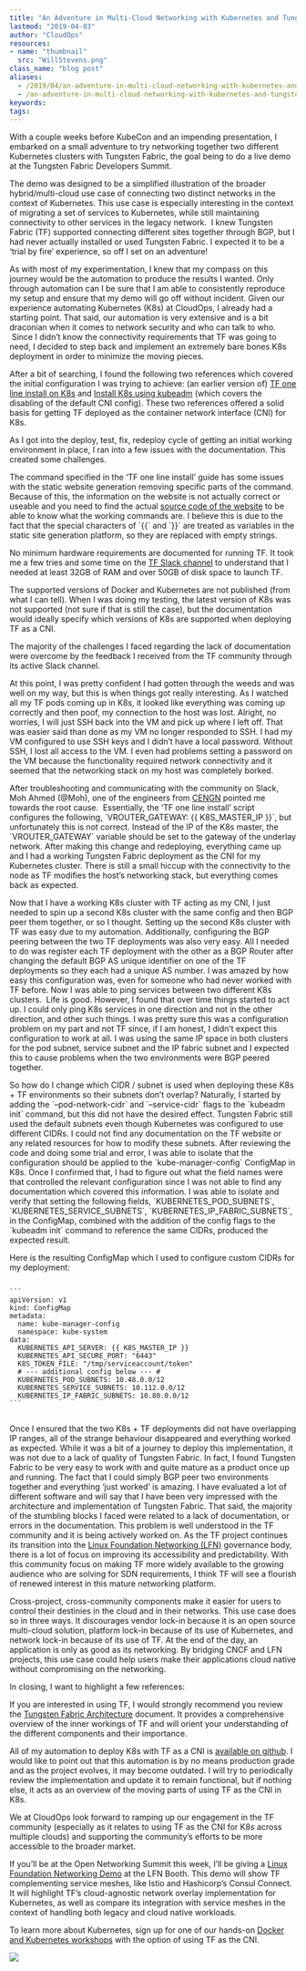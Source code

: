 ```yaml
---
title: "An Adventure in Multi-Cloud Networking with Kubernetes and Tungsten Fabric"
lastmod: "2019-04-03"
author: "CloudOps"
resources:
- name: "thumbnail"
  src: "WillStevens.png"
class_name: "blog post"
aliases:
  - /2019/04/an-adventure-in-multi-cloud-networking-with-kubernetes-and-tungsten-fabric/
  - /an-adventure-in-multi-cloud-networking-with-kubernetes-and-tungsten-fabric/
keywords: 
tags:
---
```


<p>With a couple weeks before KubeCon and an impending presentation, I embarked on a small adventure to try networking together two different Kubernetes clusters with Tungsten Fabric, the goal being to do a live demo at the Tungsten Fabric Developers Summit.</p>

<p>The demo was designed to be a simplified illustration of the broader hybrid/multi-cloud use case of connecting two distinct networks in the context of Kubernetes. This use case is especially interesting in the context of migrating a set of services to Kubernetes, while still maintaining connectivity to other services in the legacy network. &nbsp;I knew Tungsten Fabric (TF) supported connecting different sites together through BGP, but I had never actually installed or used Tungsten Fabric. I expected it to be a ‘trial by fire’ experience, so off I set on an adventure!</p>

<p>As with most of my experimentation, I knew that my compass on this journey would be the automation to produce the results I wanted. Only through automation can I be sure that I am able to consistently reproduce my setup and ensure that my demo will go off without incident. Given our experience automating Kubernetes (K8s) at CloudOps, I already had a starting point. That said, our automation is very extensive and is a bit draconian when it comes to network security and who can talk to who. &nbsp;Since I didn’t know the connectivity requirements that TF was going to need, I decided to step back and implement an extremely bare bones K8s deployment in order to minimize the moving pieces.</p>

<p>After a bit of searching, I found the following two references which covered the initial configuration I was trying to achieve: (an earlier version of) <a href="https://tungstenfabric.github.io/website/Tungsten-Fabric-Centos-one-line-install-on-k8s.html">TF one line install on K8s</a> and <a href="https://github.com/Juniper/contrail-controller/wiki/Install-K8s-using-Kubeadm">Install K8s using kubeadm</a> (which covers the disabling of the default CNI config). These two references offered a solid basis for getting TF deployed as the container network interface (CNI) for K8s. &nbsp;</p>

<p>As I got into the deploy, test, fix, redeploy cycle of getting an initial working environment in place, I ran into a few issues with the documentation. This created some challenges.</p>
<div class="tabbed-text">
<p>The command specified in the ‘TF one line install’ guide has some issues with the static website generation removing specific parts of the command. Because of this, the information on the website is not actually correct or useable and you need to find the actual <a href="https://github.com/tungstenfabric/website/blob/master/Tungsten-Fabric-Centos-one-line-install-on-k8s.md">source code of the website</a> to be able to know what the working commands are. I believe this is due to the fact that the special characters of `{{` and `}}` are treated as variables in the static site generation platform, so they are replaced with empty strings.</p>
<p>No minimum hardware requirements are documented for running TF. It took me a few tries and some time on the <a href="https://tungstenfabric.slack.com">TF Slack channel</a> to understand that I needed at least 32GB of RAM and over 50GB of disk space to launch TF.</p>
<p>The supported versions of Docker and Kubernetes are not published (from what I can tell). When I was doing my testing, the latest version of K8s was not supported (not sure if that is still the case), but the documentation would ideally specify which versions of K8s are supported when deploying TF as a CNI.</p></div>

<p>The majority of the challenges I faced regarding the lack of documentation were overcome by the feedback I received from the TF community through its active Slack channel.</p>

<p>At this point, I was pretty confident I had gotten through the weeds and was well on my way, but this is when things got really interesting. As I watched all my TF pods coming up in K8s, it looked like everything was coming up correctly and then poof, my connection to the host was lost. Alright, no worries, I will just SSH back into the VM and pick up where I left off. That was easier said than done as my VM no longer responded to SSH. I had my VM configured to use SSH keys and I didn’t have a local password. Without SSH, I lost all access to the VM. I even had problems setting a password on the VM because the functionality required network connectivity and it seemed that the networking stack on my host was completely borked.</p>

<p>After troubleshooting and communicating with the community on Slack, Moh Ahmed (@Moh), one of the engineers from <a href="https://www.cengn.ca/">CENGN</a> pointed me towards the root cause. &nbsp;Essentially, the ‘TF one line install’ script configures the following, `VROUTER_GATEWAY: {{ K8S_MASTER_IP }}`, but unfortunately this is not correct. Instead of the IP of the K8s master, the `VROUTER_GATEWAY` variable should be set to the gateway of the underlay network. After making this change and redeploying, everything came up and I had a working Tungsten Fabric deployment as the CNI for my Kubernetes cluster. There is still a small hiccup with the connectivity to the node as TF modifies the host’s networking stack, but everything comes back as expected.</p>

<p>Now that I have a working K8s cluster with TF acting as my CNI, I just needed to spin up a second K8s cluster with the same config and then BGP peer them together, or so I thought. Setting up the second K8s cluster with TF was easy due to my automation. Additionally, configuring the BGP peering between the two TF deployments was also very easy. All I needed to do was register each TF deployment with the other as a BGP Router after changing the default BGP AS unique identifier on one of the TF deployments so they each had a unique AS number. I was amazed by how easy this configuration was, even for someone who had never worked with TF before. Now I was able to ping services between two different K8s clusters. &nbsp;Life is good. However, I found that over time things started to act up. I could only ping K8s services in one direction and not in the other direction, and other such things. I was pretty sure this was a configuration problem on my part and not TF since, if I am honest, I didn’t expect this configuration to work at all. I was using the same IP space in both clusters for the pod subnet, service subnet and the IP fabric subnet and I expected this to cause problems when the two environments were BGP peered together.</p>

<p>So how do I change which CIDR / subnet is used when deploying these K8s + TF environments so their subnets don’t overlap? Naturally, I started by adding the `–pod-network-cidr` and `–service-cidr` flags to the `kubeadm init` command, but this did not have the desired effect. Tungsten Fabric still used the default subnets even though Kubernetes was configured to use different CIDRs. I could not find any documentation on the TF website or any related resources for how to modify these subnets. After reviewing the code and doing some trial and error, I was able to isolate that the configuration should be applied to the `kube-manager-config` ConfigMap in K8s. Once I confirmed that, I had to figure out what the field names were that controlled the relevant configuration since I was not able to find any documentation which covered this information. I was able to isolate and verify that setting the following fields, `KUBERNETES_POD_SUBNETS`, `KUBERNETES_SERVICE_SUBNETS`, `KUBERNETES_IP_FABRIC_SUBNETS`, in the ConfigMap, combined with the addition of the config flags to the `kubeadm init` command to reference the same CIDRs, produced the expected result.</p>

<p>Here is the resulting ConfigMap which I used to configure custom CIDRs for my deployment:</p>

<pre><code>
```
apiVersion: v1
kind: ConfigMap
metadata:
  name: kube-manager-config
  namespace: kube-system
data:
  KUBERNETES_API_SERVER: {{ K8S_MASTER_IP }}
  KUBERNETES_API_SECURE_PORT: "6443"
  K8S_TOKEN_FILE: "/tmp/serviceaccount/token"
  # --- additional config below --- #
  KUBERNETES_POD_SUBNETS: 10.48.0.0/12
  KUBERNETES_SERVICE_SUBNETS: 10.112.0.0/12
  KUBERNETES_IP_FABRIC_SUBNETS: 10.80.0.0/12
```

</code></pre>

<p>Once I ensured that the two K8s + TF deployments did not have overlapping IP ranges, all of the strange behaviour disappeared and everything worked as expected. While it was a bit of a journey to deploy this implementation, it was not due to a lack of quality of Tungsten Fabric. In fact, I found Tungsten Fabric to be very easy to work with and quite mature as a product once up and running. The fact that I could simply BGP peer two environments together and everything ‘just worked’ is amazing. I have evaluated a lot of different software and will say that I have been very impressed with the architecture and implementation of Tungsten Fabric. That said, the majority of the stumbling blocks I faced were related to a lack of documentation, or errors in the documentation. This problem is well understood in the TF community and it is being actively worked on. As the TF project continues its transition into the <a href="https://www.linuxfoundation.org/press-release/2018/08/linux-foundation-networking-lfn-continues-rapid-global-growth-with-addition-of-eight-new-members/">Linux Foundation Networking (LFN)</a> governance body, there is a lot of focus on improving its accessibility and predictability. With this community focus on making TF more widely available to the growing audience who are solving for SDN requirements, I think TF will see a flourish of renewed interest in this mature networking platform.</p>

<p>Cross-project, cross-community components make it easier for users to control their destinies in the cloud and in their networks. This use case does so in three ways. It discourages vendor lock-in because it is an open source multi-cloud solution, platform lock-in because of its use of Kubernetes, and network lock-in because of its use of TF. At the end of the day, an application is only as good as its networking. By bridging CNCF and LFN projects, this use case could help users make their applications cloud native without compromising on the networking.</p>

<p>In closing, I want to highlight a few references:</p>

<div class="tabbed-text">
<p>If you are interested in using TF, I would strongly recommend you review the <a href="https://tungstenfabric.github.io/website/Tungsten-Fabric-Architecture.html">Tungsten Fabric Architecture</a> document. It provides a comprehensive overview of the inner workings of TF and will orient your understanding of the different components and their importance.</p>
<p>All of my automation to deploy K8s with TF as a CNI is <a href="https://github.com/cloudops/k8s_tf_demo">available on github</a>. I would like to point out that this automation is by no means production grade and as the project evolves, it may become outdated. I will try to periodically review the implementation and update it to remain functional, but if nothing else, it acts as an overview of the moving parts of using TF as the CNI in K8s.</p>
</div>

<p>We at CloudOps look forward to ramping up our engagement in the TF community (especially as it relates to using TF as the CNI for K8s across multiple clouds) and supporting the community’s efforts to be more accessible to the broader market.</p>

<p>If you’ll be at the Open Networking Summit this week, I’ll be giving a <a href="https://events.linuxfoundation.org/events/open-networking-summit-north-america-2019/features-and-add-ons/lf-networking-demos/">Linux Foundation Networking Demo</a> at the LFN Booth. This demo will show TF complementing service meshes, like Istio and Hashicorp’s Consul Connect. It will highlight TF’s cloud-agnostic network overlay implementation for Kubernetes, as well as compare its integration with service meshes in the context of handling both legacy and cloud native workloads.</p>

<p>To learn more about Kubernetes, sign up for one of our hands-on <a href="/workshops/">Docker and Kubernetes workshops</a> with the option of using TF as the CNI.</p>

<div class="row">
    <div class="col-xl-8 offset-xl-2 col-lg-10 offset-lg-1 col-md-10 offset-md-1 col-sm-12 col-xs-12 cta-image">
        <a href="/workshops">
      <img src="/images/blog/cta/devops-workshop.webp">
      </a>
    </div>
</div>